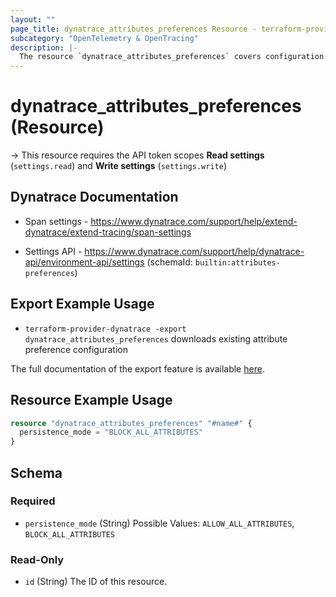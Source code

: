 ```yaml
---
layout: ""
page_title: dynatrace_attributes_preferences Resource - terraform-provider-dynatrace"
subcategory: "OpenTelemetry & OpenTracing"
description: |-
  The resource `dynatrace_attributes_preferences` covers configuration for OpenTracing and OpenTelemetry attribute preferences
---
```


# dynatrace_attributes_preferences (Resource)

-> This resource requires the API token scopes **Read settings** (`settings.read`) and **Write settings** (`settings.write`)

## Dynatrace Documentation

- Span settings - https://www.dynatrace.com/support/help/extend-dynatrace/extend-tracing/span-settings

- Settings API - https://www.dynatrace.com/support/help/dynatrace-api/environment-api/settings (schemaId: `builtin:attributes-preferences`)

## Export Example Usage

- `terraform-provider-dynatrace -export dynatrace_attributes_preferences` downloads existing attribute preference configuration

The full documentation of the export feature is available [here](https://registry.terraform.io/providers/dynatrace-oss/dynatrace/latest/docs/guides/export-v2).

## Resource Example Usage

```terraform
resource "dynatrace_attributes_preferences" "#name#" {
  persistence_mode = "BLOCK_ALL_ATTRIBUTES"
}
```

<!-- schema generated by tfplugindocs -->
## Schema

### Required

- `persistence_mode` (String) Possible Values: `ALLOW_ALL_ATTRIBUTES`, `BLOCK_ALL_ATTRIBUTES`

### Read-Only

- `id` (String) The ID of this resource.
 